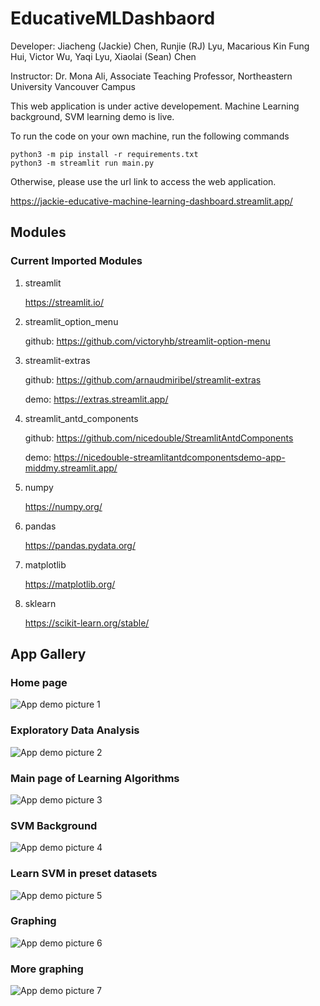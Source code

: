 # EducativeMLDashbaord

Developer: Jiacheng (Jackie) Chen, Runjie (RJ) Lyu, Macarious Kin Fung Hui, Victor Wu, Yaqi Lyu, Xiaolai (Sean) Chen

Instructor: Dr. Mona Ali, Associate Teaching Professor, Northeastern University Vancouver Campus

This web application is under active developement. Machine Learning background, SVM learning demo is live.

To run the code on your own machine, run the following commands
```
python3 -m pip install -r requirements.txt
python3 -m streamlit run main.py
```

Otherwise, please use the url link to access the web application.

https://jackie-educative-machine-learning-dashboard.streamlit.app/

## Modules

### Current Imported Modules
1. streamlit 

    https://streamlit.io/
2. streamlit_option_menu 
    
    github: https://github.com/victoryhb/streamlit-option-menu
3. streamlit-extras
    
    github: https://github.com/arnaudmiribel/streamlit-extras
    
    demo: https://extras.streamlit.app/
4. streamlit_antd_components 
    
    github: https://github.com/nicedouble/StreamlitAntdComponents
    
    demo: https://nicedouble-streamlitantdcomponentsdemo-app-middmy.streamlit.app/
5. numpy
   
   https://numpy.org/
6. pandas
   
   https://pandas.pydata.org/
7. matplotlib
   
   https://matplotlib.org/
8. sklearn
   
   https://scikit-learn.org/stable/

## App Gallery
### Home page

![App demo picture 1](res/appDemo1.png)

### Exploratory Data Analysis

![App demo picture 2](res/appDemo2.png)

### Main page of Learning Algorithms

![App demo picture 3](res/appDemo3.png)

### SVM Background

![App demo picture 4](res/appDemo4.png)

### Learn SVM in preset datasets

![App demo picture 5](res/appDemo5.png)

### Graphing

![App demo picture 6](res/appDemo6.png)

### More graphing

![App demo picture 7](res/appDemo7.png)